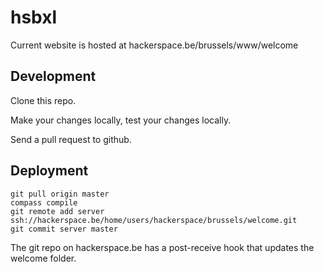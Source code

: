 # hsbxl

Current website is hosted at hackerspace.be/brussels/www/welcome

## Development
Clone this repo.

Make your changes locally, test your changes locally.

Send a pull request to github.

## Deployment

```
git pull origin master
compass compile
git remote add server ssh://hackerspace.be/home/users/hackerspace/brussels/welcome.git
git commit server master
```

The git repo on hackerspace.be has a post-receive hook that updates the welcome folder. 
